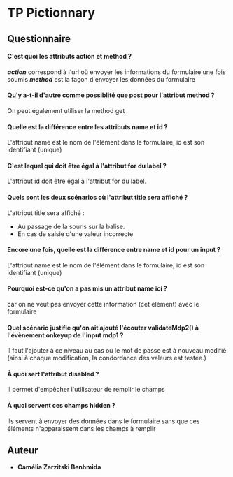# TP Pictionnary

## Questionnaire

#### C'est quoi les attributs action et method ?
**_action_** correspond à l'url où envoyer les informations du formulaire une fois soumis
**_method_** est la façon d'envoyer les données du formulaire	
 
#### Qu'y a-t-il d'autre comme possiblité que post pour l'attribut method ?
On peut également utiliser la method get 

#### Quelle est la différence entre les attributs name et id ?
L'attribut name est le nom de l'élément dans le formulaire, id est son identifiant (unique)
	
#### C'est lequel qui doit être égal à l'attribut for du label ?
L'attribut id doit être égal à l'attribut for du label.
	
#### Quels sont les deux scénarios où l'attribut title sera affiché ?
L'attribut title sera affiché :
- Au passage de la souris sur la balise.
- En cas de saisie d'une valeur incorrecte
	
#### Encore une fois, quelle est la différence entre name et id pour un input ?
L'attribut name est le nom de l'élément dans le formulaire, id est son identifiant (unique)

#### Pourquoi est-ce qu'on a pas mis un attribut name ici ?
car on ne veut pas envoyer cette information (cet élément) avec le formulaire

#### Quel scénario justifie qu'on ait ajouté l'écouter validateMdp2() à l'évènement onkeyup de l'input mdp1 ?
Il faut l'ajouter à ce niveau au cas où le mot de passe est à nouveau modifié (ainsi à chaque modification, la condordance des valeurs est testée.)	

#### À quoi sert l'attribut disabled ?
Il permet d'empêcher l'utilisateur de remplir le champs

#### À quoi servent ces champs hidden ?
Ils servent à envoyer des données dans le formulaire sans que ces éléments n'apparaissent dans les champs à remplir
	
## Auteur

* **Camélia Zarzitski Benhmida**
